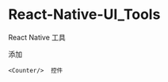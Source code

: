 # React-Native-UI_Tools
React Native 工具


添加

```
<Counter/>  控件

```
<Expand/> 
<LabelRating/> 
<RangeSlider/> 




